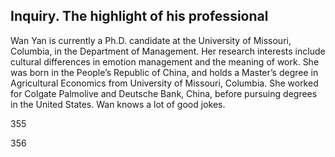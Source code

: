 ## Inquiry. The highlight of his professional

Wan Yan is currently a Ph.D. candidate at the University of Missouri, Columbia, in the Department of Management. Her research interests include cultural differences in emotion management and the meaning of work. She was born in the People’s Republic of China, and holds a Master’s degree in Agricultural Economics from University of Missouri, Columbia. She worked for Colgate Palmolive and Deutsche Bank, China, before pursuing degrees in the United States. Wan knows a lot of good jokes.

355

356